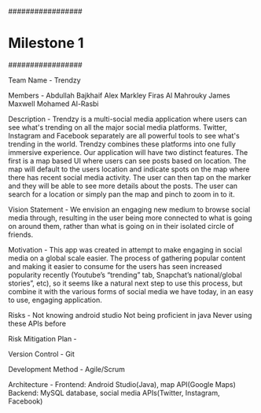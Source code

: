 #################
#  Milestone 1  #
#################

Team Name - Trendzy

Members - Abdullah Bajkhaif
          Alex Markley
          Firas Al Mahrouky
          James Maxwell
          Mohamed Al-Rasbi
          
Description - Trendzy is a multi-social media application where users can see what's trending on all the major social media platforms.     Twitter, Instagram and Facebook separately are all powerful tools to see what's trending in the world. Trendzy combines these platforms into one fully immersive experience. Our application will have two distinct features. The first is a map based UI where users can see posts based on location. The map will default to the users location and indicate spots on the map where there has recent social media activity. The user can then tap on the marker and they will be able to see more details about the posts. The user can search for a location or simply pan the map and pinch to zoom in to it.

Vision Statement - We envision an engaging new medium to browse social media through, resulting in the user being more connected to what is going on around them, rather than what is going on in their isolated circle of friends.

Motivation - This app was created in attempt to make engaging in social media on a global scale easier. The process of gathering popular content and making it easier to consume for the users has seen increased popularity recently (Youtube’s “trending” tab, Snapchat’s national/global stories”, etc), so it seems like a natural next step to use this process, but combine it with the various forms of social media we have today, in an easy to use, engaging application.

Risks - Not knowing android studio 
        Not being proficient in java 
        Never using these APIs before
        
Risk Mitigation Plan - 

Version Control - Git

Development Method - Agile/Scrum

Architecture - Frontend: Android Studio(Java), map API(Google Maps)
               Backend: MySQL database, social media APIs(Twitter, Instagram, Facebook)
